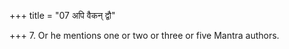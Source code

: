 +++
title = "07 अपि वैकन् द्वौ"

+++
7. Or he mentions one or two or three or five Mantra authors.  

[^1]: In case the sacrificer is of Gr̥tsamada-family (see XXIV.6.4).  

[^2]: In case he is of Aṣṭaka-family (see XXIV.9.8).  

[^3]: In case he is of R̥kṣa-family (see XXIV.7.6).
